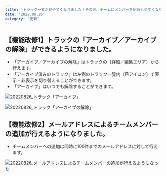 ```yaml
---
title: 'トラック一覧が見やすくなりました！その他、チームにメンバーを招待しやすくなりました！'
date: '2022.08.26'
category: "更新"
---
```


## 【機能改修1】トラックの「アーカイブ／アーカイブの解除」ができるようになりました。
- 「アーカイブ／アーカイブの解除」はトラックの〔詳細／編集エリア〕から行えます。
- 「アーカイブ済みのトラック」は左側のトラック一覧内〔目アイコン〕で表示・非表示を切り替えることができます。
- 「アーカイブ」はいつでも解除することができます。

![20220826_トラック「アーカイブ」](https://user-images.githubusercontent.com/92074639/187121138-247886d2-4a36-427c-8ba1-fa929f82e4c3.png)

![20220826_トラック「アーカイブの解除」](https://user-images.githubusercontent.com/92074639/187121149-3eda9b6e-2784-4119-93b7-cd0ed4e84a36.png)


## 【機能改修2】メールアドレスによるチームメンバーの追加が行えるようになりました。
- チームメンバーへの追加は同時に100件までのメールアドレスに対して行えます。

![20220826_メールアドレスによるチームメンバーの追加が行えるようになった](https://user-images.githubusercontent.com/92074639/187121192-4fa79394-848f-42e0-b670-135f41e28add.png)
